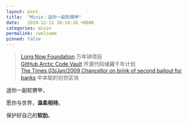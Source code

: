 ```yaml
---
layout: post
title:  "Mixin：送你一副软猬甲"
date:   2019-12-12 16:16:16 +0800
categories: mixin
permalink: /welcome
pinned: false
---
```


>[Long Now Foundation](http://longnow.org/) 万年钟项目  
[GitHub Arctic Code Vault](https://archiveprogram.github.com/)  开源代码储藏千年计划  
[The Times 03/Jan/2009 Chancellor on brink of second bailout for banks](https://github.com/bitcoin/bitcoin/blob/master/src/chainparams.cpp#L54)  中本聪的创世区块  


送你一副软猬甲，

愿你与世界，**温柔相待**。

保护好自己的**软肋**。